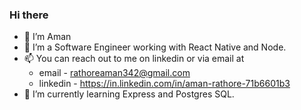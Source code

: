 ### Hi there 

- 👋 I’m Aman
- 👀 I’m a Software Engineer working with React Native and Node.
- 📫 You can reach out to me on linkedin or via email at 
     - email - rathoreaman342@gmail.com
     - linkedin - https://in.linkedin.com/in/aman-rathore-71b6601b3
- 🌱 I’m currently learning Express and Postgres SQL.
